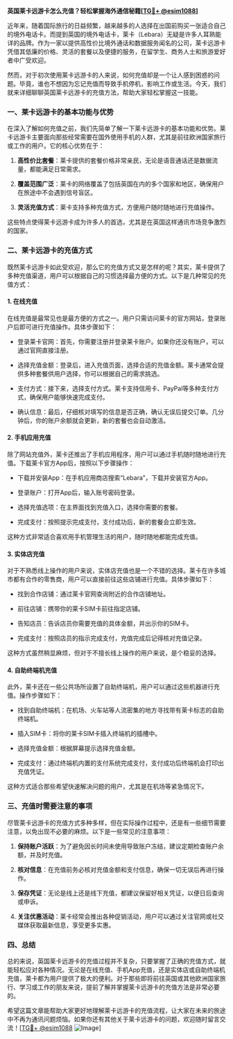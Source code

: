 **英国莱卡远游卡怎么充值？轻松掌握海外通信秘籍[[TG💪+ @esim1088](https://t.me/s/esim1088)]**

近年来，随着国际旅行的日益频繁，越来越多的人选择在出国前购买一张适合自己的境外电话卡。而提到英国的境外电话卡，莱卡（Lebara）无疑是许多人耳熟能详的品牌。作为一家以提供高性价比境外通话和数据服务闻名的公司，莱卡远游卡凭借其低廉的价格、灵活的套餐以及便捷的服务，在留学生、商务人士和旅游爱好者中广受欢迎。

然而，对于初次使用莱卡远游卡的人来说，如何充值却是一个让人感到困惑的问题。毕竟，谁也不想因为忘记充值而导致手机停机，影响工作或生活。今天，我们就来详细聊聊英国莱卡远游卡的充值方法，帮助大家轻松掌握这一技能。

### 一、莱卡远游卡的基本功能与优势

在深入了解如何充值之前，我们先简单了解一下莱卡远游卡的基本功能和优势。莱卡远游卡主要面向那些经常需要在国外使用手机的人群，尤其是前往欧洲国家旅行或工作的用户。它的核心优势在于：

1. **高性价比套餐**：莱卡提供的套餐价格非常亲民，无论是语音通话还是数据流量，都能满足日常需求。
   
2. **覆盖范围广泛**：莱卡的网络覆盖了包括英国在内的多个国家和地区，确保用户在旅途中不会遇到信号盲区。
   
3. **灵活充值方式**：莱卡支持多种充值方式，方便用户随时随地进行充值操作。

这些特点使得莱卡远游卡成为许多人的首选，尤其是在英国这样通讯市场竞争激烈的国家。

### 二、莱卡远游卡的充值方式

既然莱卡远游卡如此受欢迎，那么它的充值方式又是怎样的呢？其实，莱卡提供了多种充值渠道，用户可以根据自己的习惯选择最方便的方式。以下是几种常见的充值方式：

#### 1. 在线充值

在线充值是最常见也是最方便的方式之一。用户只需访问莱卡的官方网站，登录账户后即可进行充值操作。具体步骤如下：

- 登录莱卡官网：首先，你需要注册并登录莱卡账户。如果你还没有账户，可以通过官网直接注册。
  
- 选择充值金额：登录后，进入充值页面，选择合适的充值金额。莱卡通常会提供多种套餐供用户选择，你可以根据自己的需求挑选。
  
- 支付方式：接下来，选择支付方式。莱卡支持信用卡、PayPal等多种支付方式，确保用户能够快速完成支付。
  
- 确认信息：最后，仔细核对填写的信息是否正确，确认无误后提交订单。几分钟后，你的账户余额就会更新，新的套餐也会自动激活。

#### 2. 手机应用充值

除了网站充值外，莱卡还推出了手机应用程序，用户可以通过手机随时随地进行充值。下载莱卡官方App后，按照以下步骤操作：

- 下载并安装App：在手机应用商店搜索“Lebara”，下载并安装官方App。
  
- 登录账户：打开App后，输入账号密码登录。
  
- 选择充值选项：在主界面找到充值入口，选择你需要的套餐。
  
- 完成支付：按照提示完成支付，支付成功后，新的套餐会立即生效。

这种方式非常适合喜欢用手机管理生活的用户，随时随地都能完成充值。

#### 3. 实体店充值

对于不熟悉线上操作的用户来说，实体店充值也是一个不错的选择。莱卡在许多城市都有合作的零售商，用户可以直接前往这些店铺进行充值。具体步骤如下：

- 找到合作店铺：通过莱卡官网查询附近的合作店铺地址。
  
- 前往店铺：携带你的莱卡SIM卡前往指定店铺。
  
- 告知店员：告诉店员你需要充值的具体金额，并出示你的SIM卡。
  
- 完成支付：按照店员的指示完成支付，充值完成后记得核对充值记录。

这种方式虽然稍显麻烦，但对于不擅长线上操作的用户来说，是个稳妥的选择。

#### 4. 自助终端机充值

此外，莱卡还在一些公共场所设置了自助终端机，用户可以通过这些机器进行充值。操作步骤如下：

- 找到自助终端机：在机场、火车站等人流密集的地方寻找带有莱卡标志的自助终端机。
  
- 插入SIM卡：将你的莱卡SIM卡插入终端机的插槽中。
  
- 选择充值金额：根据屏幕提示选择充值金额。
  
- 完成支付：通过终端机内置的支付系统完成支付，支付成功后终端机会打印出充值凭证。

这种方式适合那些希望快速解决问题的用户，尤其是在机场等紧急情况下。

### 三、充值时需要注意的事项

尽管莱卡远游卡的充值方式多种多样，但在实际操作过程中，还是有一些细节需要注意，以免出现不必要的麻烦。以下是一些常见的注意事项：

1. **保持账户活跃**：为了避免因长时间未使用导致账户冻结，建议定期检查账户余额，并及时充值。
   
2. **核对信息**：在充值前务必核对充值金额和支付信息，确保一切无误后再进行操作。
   
3. **保存凭证**：无论是线上还是线下充值，都建议保留好相关凭证，以便日后查询或申诉。
   
4. **关注优惠活动**：莱卡经常会推出各种促销活动，用户可以通过关注官网或社交媒体获取最新信息，享受更多实惠。

### 四、总结

总的来说，英国莱卡远游卡的充值过程并不复杂，只要掌握了正确的充值方式，就能轻松应对各种情况。无论是在线充值、手机App充值，还是实体店或自助终端机充值，莱卡都为用户提供了极大的便利。对于那些即将前往英国或其他欧洲国家旅行、学习或工作的朋友来说，提前了解并掌握莱卡远游卡的充值方法是非常必要的。

希望这篇文章能帮助大家更好地理解莱卡远游卡的充值流程，让大家在未来的旅途中不再为通讯问题烦恼。如果你还有其他关于莱卡远游卡的问题，欢迎随时留言交流！[[TG💪+ @esim1088](https://t.me/s/esim1088) ![Image](https://i.postimg.cc/4NQfJmqS/Snipaste-2025-05-13-00-14-12.png)]